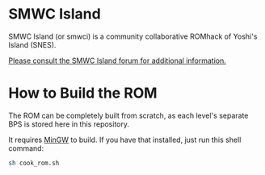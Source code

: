 # SMWC Island
SMWC Island (or smwci) is a community collaborative ROMhack of Yoshi's Island (SNES).

[Please consult the SMWC Island forum for additional information.](https://www.smwcentral.net/?p=viewforum&f=6424)

# How to Build the ROM
The ROM can be completely built from scratch, as each level's separate BPS is stored here in this repository.

It requires [MinGW](http://www.mingw.org/) to build. If you have that installed, just run this shell command:

```bash
sh cook_rom.sh
```
